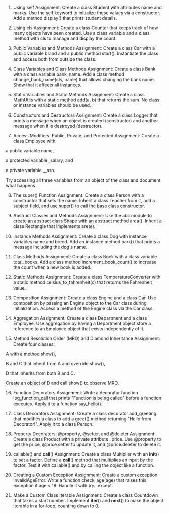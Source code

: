 1. Using self
Assignment:
Create a class Student with attributes name and marks. Use the self keyword to initialize these values via a constructor. Add a method display() that prints student details.

2. Using cls
Assignment:
Create a class Counter that keeps track of how many objects have been created. Use a class variable and a class method with cls to manage and display the count.

3. Public Variables and Methods
Assignment:
Create a class Car with a public variable brand and a public method start(). Instantiate the class and access both from outside the class.

4. Class Variables and Class Methods
Assignment:
Create a class Bank with a class variable bank_name. Add a class method change_bank_name(cls, name) that allows changing the bank name. Show that it affects all instances.

5. Static Variables and Static Methods
Assignment:
Create a class MathUtils with a static method add(a, b) that returns the sum. No class or instance variables should be used.

6. Constructors and Destructors
Assignment:
Create a class Logger that prints a message when an object is created (constructor) and another message when it is destroyed (destructor).

7. Access Modifiers: Public, Private, and Protected
Assignment:
Create a class Employee with:

a public variable name,

a protected variable _salary, and

a private variable __ssn.

Try accessing all three variables from an object of the class and document what happens.

8. The super() Function
Assignment:
Create a class Person with a constructor that sets the name. Inherit a class Teacher from it, add a subject field, and use super() to call the base class constructor.

9. Abstract Classes and Methods
Assignment:
Use the abc module to create an abstract class Shape with an abstract method area(). Inherit a class Rectangle that implements area().

10. Instance Methods
Assignment:
Create a class Dog with instance variables name and breed. Add an instance method bark() that prints a message including the dog's name.

11. Class Methods
Assignment:
Create a class Book with a class variable total_books. Add a class method increment_book_count() to increase the count when a new book is added.

12. Static Methods
Assignment:
Create a class TemperatureConverter with a static method celsius_to_fahrenheit(c) that returns the Fahrenheit value.

13. Composition
Assignment:
Create a class Engine and a class Car. Use composition by passing an Engine object to the Car class during initialization. Access a method of the Engine class via the Car class.

14. Aggregation
Assignment:
Create a class Department and a class Employee. Use aggregation by having a Department object store a reference to an Employee object that exists independently of it.

15. Method Resolution Order (MRO) and Diamond Inheritance
Assignment:
Create four classes:

A with a method show(),

B and C that inherit from A and override show(),

D that inherits from both B and C.

Create an object of D and call show() to observe MRO.

16. Function Decorators
Assignment:
Write a decorator function log_function_call that prints "Function is being called" before a function executes. Apply it to a function say_hello().

17. Class Decorators
Assignment:
Create a class decorator add_greeting that modifies a class to add a greet() method returning "Hello from Decorator!". Apply it to a class Person.

18. Property Decorators: @property, @setter, and @deleter
Assignment:
Create a class Product with a private attribute _price. Use @property to get the price, @price.setter to update it, and @price.deleter to delete it.

19. callable() and __call__()
Assignment:
Create a class Multiplier with an __init__() to set a factor. Define a __call__() method that multiplies an input by the factor. Test it with callable() and by calling the object like a function.

20. Creating a Custom Exception
Assignment:
Create a custom exception InvalidAgeError. Write a function check_age(age) that raises this exception if age < 18. Handle it with try...except.

21. Make a Custom Class Iterable
Assignment:
Create a class Countdown that takes a start number. Implement __iter__() and __next__() to make the object iterable in a for-loop, counting down to 0.
